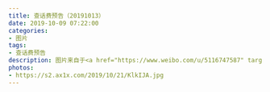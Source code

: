 ```yaml
---
title: 查话费预告（20191013）
date: 2019-10-09 07:22:00
categories:
- 图片
tags:
- 查话费预告
description: 图片来自于<a href="https://www.weibo.com/u/5116747587" target="_blank">Nicole发发</a>10.13周日晚八点半茶话会～，话题部YY见喔～ ​​​​
photos:
- https://s2.ax1x.com/2019/10/21/KlkIJA.jpg
---
```


